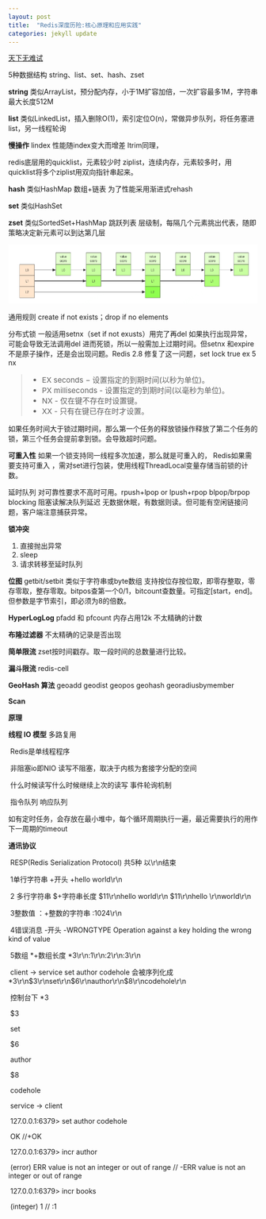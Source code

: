 ```yaml
---
layout: post
title:  "Redis深度历险:核心原理和应用实践"
categories: jekyll update
---
```


<a href="https://zhuanlan.zhihu.com/p/32540678" target="_blank">天下无难试</a>

5种数据结构 string、list、set、hash、zset

**string** 类似ArrayList，预分配内存，小于1M扩容加倍，一次扩容最多1M，字符串最大长度512M

**list** 类似LinkedList，插入删除O(1)，索引定位O(n)，常做异步队列，将任务塞进list，另一线程轮询

**慢操作** lindex 性能随index变大而增差 ltrim同理，

redis底层用的quicklist，元素较少时 ziplist，连续内存，元素较多时，用quicklist将多个ziplist用双向指针串起来。

**hash** 类似HashMap 数组+链表 为了性能采用渐进式rehash 

**set** 类似HashSet

**zset** 类似SortedSet+HashMap 跳跃列表 层级制，每隔几个元素挑出代表，随即策略决定新元素可以到达第几层

![](/images/屏幕截图_20211108170333.png)

通用规则 create if not exists；drop if no elements

分布式锁 一般适用setnx（set if not exusts）用完了再del  如果执行出现异常，可能会导致无法调用del 进而死锁，所以一般需加上过期时间。但setnx 和expire不是原子操作，还是会出现问题。Redis 2.8 修复了这一问题，set lock true ex 5 nx

<blockquote style="font-size:15px" >
  <ul>
    <li>EX seconds − 设置指定的到期时间(以秒为单位)。</li>
    <li>PX milliseconds - 设置指定的到期时间(以毫秒为单位)。</li>
    <li>NX - 仅在键不存在时设置键。</li>
    <li>XX - 只有在键已存在时才设置。</li>
  </ul>
</blockquote>

如果任务时间大于锁过期时间，那么第一个任务的释放锁操作释放了第二个任务的锁，第三个任务会提前拿到锁。会导致超时问题。

**可重入性**  如果一个锁支持同一线程多次加速，那么就是可重入的， Redis如果需要支持可重入 ，需对set进行包装，使用线程ThreadLocal变量存储当前锁的计数。

延时队列 对可靠性要求不高时可用。rpush+lpop or lpush+rpop 
blpop/brpop blocking 阻塞读解决队列延迟 无数据休眠，有数据则读。但可能有空闲链接问题，客户端注意捕获异常。

**锁冲突** 

1. 直接抛出异常
2. sleep
3. 请求转移至延时队列

**位图** getbit/setbit 类似于字符串或byte数组 支持按位存按位取，即零存整取，零存零取，整存零取。bitpos查第一个0/1，bitcount查数量。可指定[start，end]。但参数是字节索引，即必须为8的倍数。

**HyperLogLog** pfadd 和 pfcount 内存占用12k 不太精确的计数

**布隆过滤器** 不太精确的记录是否出现

**简单限流** zset按时间戳存。取一段时间的总数量进行比较。

**漏斗限流** redis-cell

**GeoHash 算法** geoadd geodist geopos geohash georadiusbymember

 **Scan** 

**原理**

**线程 IO 模型** 多路复用

​	Redis是单线程程序

​	非阻塞io即NIO 读写不阻塞，取决于内核为套接字分配的空间

​	什么时候读写什么时候继续上次的读写 事件轮询机制

​	指令队列 响应队列

​	如有定时任务，会存放在最小堆中，每个循环周期执行一遍，最近需要执行的用作下一周期的timeout

**通讯协议**

​	RESP(Redis Serialization Protocol) 共5种 以\r\n结束

​		1单行字符串 +开头 +hello world\r\n

​		2 多行字符串 $+字符串长度 $11\r\nhello world\r\n $11\r\nhello \r\nworld\r\n

​		3整数值 ：+整数的字符串 :1024\r\n

​		4错误消息 -开头 -WRONGTYPE Operation against a key holding the wrong kind of value

​		5数组 *+数组长度 *3\r\n:1\r\n:2\r\n:3\r\n

​	client -> service set author codehole 会被序列化成 *3\r\n$3\r\nset\r\n$6\r\nauthor\r\n$8\r\ncodehole\r\n

​		控制台下 *3 

​						$3 

​						set 

​						$6 

​						author 

​						$8 

​						codehole

​	service -> client 

​		127.0.0.1:6379> set author codehole 

​		OK  //+OK

​		127.0.0.1:6379> incr author 

​		(error) ERR value is not an integer or out of range // -ERR value is not an integer or out of range

​		127.0.0.1:6379> incr books 

​		(integer) 1 // :1
